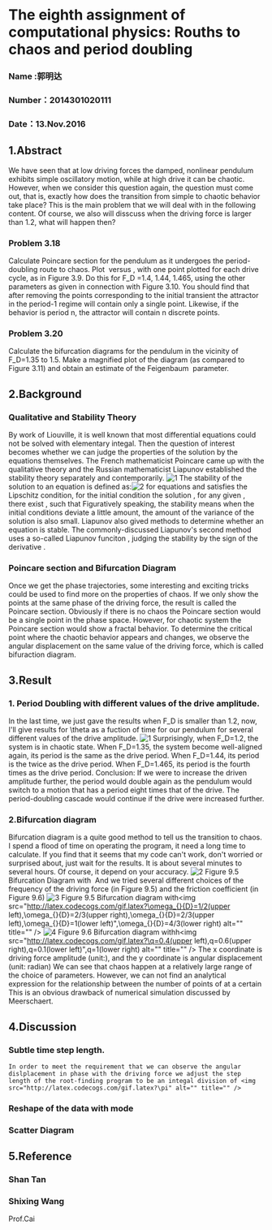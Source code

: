 # The eighth assignment of computational physics: Rouths to chaos and period doubling 

### Name :郭明达
### Number：2014301020111
### Date：13.Nov.2016

## 1.Abstract
We have seen that at low driving forces the damped, nonlinear pendulum exhibits simple oscillatory motion, while at high drive it can be 
chaotic. However, when we consider this question again, the question must come out, that is, exactly how does the transition from simple
to chaotic behavior take place? This is the main problem that we will deal with in the following content. Of course, we also will disscuss 
when the driving force is larger than 1.2, what will happen then?

### Problem 3.18
Calculate Poincare section for the pendulum as it undergoes the period-doubling route to chaos. Plot
<img src="http://latex.codecogs.com/gif.latex?\omega" alt="" title="" /> versus 
<img src="http://latex.codecogs.com/gif.latex?\theta" alt="" title="" />, with one point
plotted for each drive cycle, as in Figure 3.9. Do this for F_D =1.4, 1.44, 1.465, using the other parameters as given in connection with
Figure 3.10. You should find that after removing the points corresponding to the initial transient the attractor in the period-1 regime 
will contain only a single point. Likewise, if the behavior is period n, the attractor will contain n discrete points.

### Problem 3.20
Calculate the bifurcation diagrams for the pendulum in the vicinity of F_D=1.35 to 1.5. Make a magnified plot of the diagram (as compared
to Figure 3.11) and obtain an estimate of the Feigenbaum <img src="http://latex.codecogs.com/gif.latex?\delta" alt="" title="" /> parameter.

## 2.Background

### Qualitative and Stability Theory
By work of Liouville, it is well known that most differential equations could not be solved with elementary integal. Then the question of interest becomes whether we can judge the properties of the solution by the equations themselves. The French mathematicist Poincare came up with the qualitative theory and the Russian mathematicist Liapunov established the stability theory separately and contemporarily. ![1](http://latex.codecogs.com/gif.latex?dr\divdt=f(r,t))
The stability of the solution to an equation is defined as:![2](http://latex.codecogs.com/gif.latex?||r_{}{0}-r_{}{1}||<\delta)
for equations and  satisfies the Lipschitz condition, for the initial condition  the solution , for any given , there exist , such that 
Figuratively speaking, the stability means when the initial conditions deviate a little amount, the amount of the variance of the solution is also small.
Liapunov also gived methods to determine whether an equation is stable. The commonly-discussed Liapunov's second method uses a so-called Liapunov funciton , judging the stability by the sign of the derivative .

### Poincare section and Bifurcation Diagram
Once we get the phase trajectories, some interesting and exciting tricks could be used to find more on the properties of chaos.
If we only show the points at the same phase of the driving force, the result is called the Poincare section. Obviously if there is no chaos the Poincare section would be a single point in the phase space. 
However, for chaotic system the Poincare section would show a fractal behavior.
To determine the critical point where the chaotic behavior appears and changes, we observe the angular displacement on the same value of the driving force, which is called bifuraction diagram.

## 3.Result
### 1. Period Doubling with different values of the drive amplitude.
In the last time, we just gave the results when F_D is smaller than 1.2, now, I'll give results for \theta as a fuction of time for our pendulum for several different values of the drive amplitude.
![1](https://github.com/gmd3250679/compuational_physics_N2014301020111/blob/master/Exercise-8/figure/3413510-1de042eee34adb53.png)
Surprisingly, when F_D=1.2, the system is in chaotic state. When F_D=1.35, the system become well-aligned again, its period is the same as the drive period. When F_D=1.44, its period is the twice as the drive period. When F_D=1.465, its period is the fourth times as the drive period.
Conclusion: If we were to increase the driven amplitude further, the period would double again as the pendulum would switch to a motion that has a period eight times that of the drive. The period-doubling cascade would continue if the drive were increased further.

### 2.Bifurcation diagram
Bifurcation diagram is a quite good method to tell us the transition to chaos. I spend a flood of time on operating the program, it need a long time to calculate. If you find that it seems that my code can't work, don't worried or surprised about, just wait for the results. It is about several minutes to several hours. Of course, it depend on your accuracy.
![2](https://github.com/gmd3250679/compuational_physics_N2014301020111/blob/master/Exercise-8/figure/9_5.png)
Figure 9.5 Bifurcation Diagram with <img src="http://latex.codecogs.com/gif.latex?\omega_{}{D}=2/3,q=1/2" alt="" title="" />
And we tried several different choices of the frequency of the driving force (in Figure 9.5) and the friction coefficient (in Figure 9.6)
![3](https://github.com/gmd3250679/compuational_physics_N2014301020111/blob/master/Exercise-8/figure/9_6.png)
Figure 9.5 Bifurcation diagram with<img src="http://latex.codecogs.com/gif.latex?\omega_{}{D}=1/2(upper left),\omega_{}{D}=2/3(upper right),\omega_{}{D}=2/3(upper left),\omega_{}{D}=1(lower left)",\omega_{}{D}=4/3(lower right) alt="" title="" />
![4](https://github.com/gmd3250679/compuational_physics_N2014301020111/blob/master/Exercise-8/figure/9_7.png)
Figure 9.6 Bifurcation diagram withh<img src="http://latex.codecogs.com/gif.latex?\q=0.4(upper left),q=0.6(upper right),q=0.1(lower left)",q=1(lower right) alt="" title="" />
The x coordinate is driving force amplitude (unit:<img src="http://latex.codecogs.com/gif.latex?s_{}{-2}" alt="" title="" />), and the y coordinate is angular displacement (unit: radian)
We can see that chaos happen at a relatively large range of the choice of parameters. However, we can not find an analytical expression for the relationship between the number of points of <img src="http://latex.codecogs.com/gif.latex?\theta" alt="" title="" />at a certain<img src="http://latex.codecogs.com/gif.latex?F_{}{D}" alt="" title="" />
This is an obvious drawback of numerical simulation discussed by Meerschaert.

## 4.Discussion
### Subtle time step length. 
    In order to meet the requirement that we can observe the angular dislplacement in phase with the driving force we adjust the step length of the root-finding program to be an integal division of <img src="http://latex.codecogs.com/gif.latex?\pi" alt="" title="" />
### Reshape of the data with mode <img src="http://latex.codecogs.com/gif.latex?2\pi" alt="" title="" />
### Scatter Diagram

## 5.Reference
### Shan Tan [](http://www.jianshu.com/p/b141af43e303)
### Shixing Wang [](https://www.zybuluo.com/ShixingWang/note/355301)
Prof.Cai [](https://www.evernote.com/shard/s140/sh/0724815b-79a9-4357-9e85-416c33cb1b69/e2b0667446e6f7d74181969ed0c7c357) 


